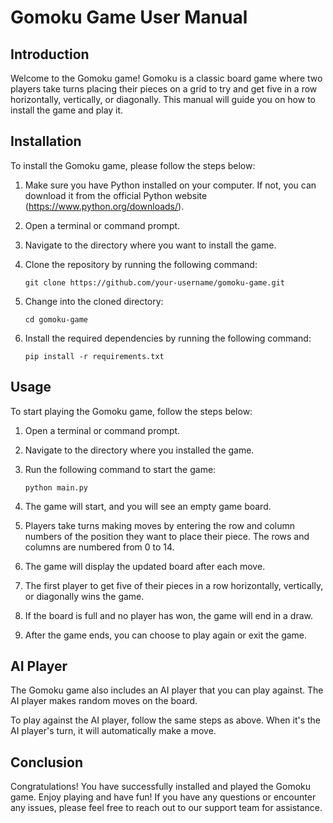 # Gomoku Game User Manual

## Introduction
Welcome to the Gomoku game! Gomoku is a classic board game where two players take turns placing their pieces on a grid to try and get five in a row horizontally, vertically, or diagonally. This manual will guide you on how to install the game and play it.

## Installation
To install the Gomoku game, please follow the steps below:

1. Make sure you have Python installed on your computer. If not, you can download it from the official Python website (https://www.python.org/downloads/).

2. Open a terminal or command prompt.

3. Navigate to the directory where you want to install the game.

4. Clone the repository by running the following command:
   ```
   git clone https://github.com/your-username/gomoku-game.git
   ```

5. Change into the cloned directory:
   ```
   cd gomoku-game
   ```

6. Install the required dependencies by running the following command:
   ```
   pip install -r requirements.txt
   ```

## Usage
To start playing the Gomoku game, follow the steps below:

1. Open a terminal or command prompt.

2. Navigate to the directory where you installed the game.

3. Run the following command to start the game:
   ```
   python main.py
   ```

4. The game will start, and you will see an empty game board.

5. Players take turns making moves by entering the row and column numbers of the position they want to place their piece. The rows and columns are numbered from 0 to 14.

6. The game will display the updated board after each move.

7. The first player to get five of their pieces in a row horizontally, vertically, or diagonally wins the game.

8. If the board is full and no player has won, the game will end in a draw.

9. After the game ends, you can choose to play again or exit the game.

## AI Player
The Gomoku game also includes an AI player that you can play against. The AI player makes random moves on the board.

To play against the AI player, follow the same steps as above. When it's the AI player's turn, it will automatically make a move.

## Conclusion
Congratulations! You have successfully installed and played the Gomoku game. Enjoy playing and have fun! If you have any questions or encounter any issues, please feel free to reach out to our support team for assistance.